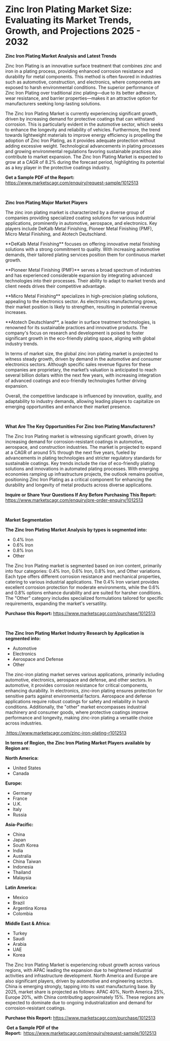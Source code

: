 <p><h1>Zinc Iron Plating Market Size: Evaluating its Market Trends, Growth, and Projections 2025 - 2032</h1></p><p><strong>Zinc Iron Plating Market Analysis and Latest Trends</strong></p>
<p><p>Zinc Iron Plating is an innovative surface treatment that combines zinc and iron in a plating process, providing enhanced corrosion resistance and durability for metal components. This method is often favored in industries such as automotive, construction, and electronics, where components are exposed to harsh environmental conditions. The superior performance of Zinc Iron Plating over traditional zinc plating—due to its better adhesion, wear resistance, and barrier properties—makes it an attractive option for manufacturers seeking long-lasting solutions.</p><p>The Zinc Iron Plating Market is currently experiencing significant growth, driven by increasing demand for protective coatings that can withstand corrosion. This is particularly evident in the automotive sector, which seeks to enhance the longevity and reliability of vehicles. Furthermore, the trend towards lightweight materials to improve energy efficiency is propelling the adoption of Zinc Iron Plating, as it provides adequate protection without adding excessive weight. Technological advancements in plating processes and growing environmental regulations favoring sustainable practices also contribute to market expansion. The Zinc Iron Plating Market is expected to grow at a CAGR of 8.2% during the forecast period, highlighting its potential as a key player in the protective coatings industry.</p></p>
<p><strong>Get a Sample PDF of the Report:&nbsp;</strong> <a href="https://www.marketscagr.com/enquiry/request-sample/1012513?utm_campaign=3037&utm_medium=2&utm_source=Github&utm_content=ia&utm_term=18042025&utm_id=zinc-iron-plating">https://www.marketscagr.com/enquiry/request-sample/1012513</a></p>
<p>&nbsp;</p>
<p><strong>Zinc Iron Plating Major Market Players</strong></p>
<p><p>The zinc iron plating market is characterized by a diverse group of companies providing specialized coating solutions for various industrial applications, prominently in automotive, aerospace, and electronics. Key players include DeKalb Metal Finishing, Pioneer Metal Finishing (PMF), Micro Metal Finishing, and Atotech Deutschland.</p><p>**DeKalb Metal Finishing** focuses on offering innovative metal finishing solutions with a strong commitment to quality. With increasing automotive demands, their tailored plating services position them for continuous market growth. </p><p>**Pioneer Metal Finishing (PMF)** serves a broad spectrum of industries and has experienced considerable expansion by integrating advanced technologies into their processes. Their ability to adapt to market trends and client needs drives their competitive advantage.</p><p>**Micro Metal Finishing** specializes in high-precision plating solutions, appealing to the electronics sector. As electronics manufacturing grows, their market position is likely to strengthen, resulting in potential revenue increases.</p><p>**Atotech Deutschland**, a leader in surface treatment technologies, is renowned for its sustainable practices and innovative products. The company's focus on research and development is poised to foster significant growth in the eco-friendly plating space, aligning with global industry trends.</p><p>In terms of market size, the global zinc iron plating market is projected to witness steady growth, driven by demand in the automotive and consumer electronics sectors. Although specific sales revenue figures for these companies are proprietary, the market’s valuation is anticipated to reach several billion dollars within the next few years, with increasing integration of advanced coatings and eco-friendly technologies further driving expansion.</p><p>Overall, the competitive landscape is influenced by innovation, quality, and adaptability to industry demands, allowing leading players to capitalize on emerging opportunities and enhance their market presence.</p></p>
<p>&nbsp;</p>
<p><strong>What Are The Key Opportunities For Zinc Iron Plating Manufacturers?</strong></p>
<p><p>The Zinc Iron Plating market is witnessing significant growth, driven by increasing demand for corrosion-resistant coatings in automotive, aerospace, and construction industries. The market is projected to expand at a CAGR of around 5% through the next five years, fueled by advancements in plating technologies and stricter regulatory standards for sustainable coatings. Key trends include the rise of eco-friendly plating solutions and innovations in automated plating processes. With emerging economies ramping up infrastructure projects, the outlook remains positive, positioning Zinc Iron Plating as a critical component for enhancing the durability and longevity of metal products across diverse applications.</p></p>
<p><strong>Inquire or Share Your Questions If Any Before Purchasing This Report:</strong> <a href="https://www.marketscagr.com/enquiry/pre-order-enquiry/1012513?utm_campaign=3037&utm_medium=2&utm_source=Github&utm_content=ia&utm_term=18042025&utm_id=zinc-iron-plating">https://www.marketscagr.com/enquiry/pre-order-enquiry/1012513</a></p>
<p>&nbsp;</p>
<p><strong>Market Segmentation</strong></p>
<p><strong>The Zinc Iron Plating Market Analysis by types is segmented into:</strong></p>
<p><ul><li>0.4% Iron</li><li>0.6% Iron</li><li>0.8% Iron</li><li>Other</li></ul></p>
<p><p>The Zinc Iron Plating market is segmented based on iron content, primarily into four categories: 0.4% Iron, 0.6% Iron, 0.8% Iron, and Other variations. Each type offers different corrosion resistance and mechanical properties, catering to various industrial applications. The 0.4% Iron variant provides excellent corrosion protection for moderate environments, while the 0.6% and 0.8% options enhance durability and are suited for harsher conditions. The "Other" category includes specialized formulations tailored for specific requirements, expanding the market's versatility.</p></p>
<p><strong>Purchase this Report:&nbsp;</strong><a href="https://www.marketscagr.com/purchase/1012513?utm_campaign=3037&utm_medium=2&utm_source=Github&utm_content=ia&utm_term=18042025&utm_id=zinc-iron-plating">https://www.marketscagr.com/purchase/1012513</a></p>
<p>&nbsp;</p>
<p><strong>The Zinc Iron Plating Market Industry Research by Application is segmented into:</strong></p>
<p><ul><li>Automotive</li><li>Electronics</li><li>Aerospace and Defense</li><li>Other</li></ul></p>
<p><p>The zinc-iron plating market serves various applications, primarily including automotive, electronics, aerospace and defense, and other sectors. In automotive, it provides corrosion resistance for critical components, enhancing durability. In electronics, zinc-iron plating ensures protection for sensitive parts against environmental factors. Aerospace and defense applications require robust coatings for safety and reliability in harsh conditions. Additionally, the "other" market encompasses industrial machinery and consumer goods, where protective coatings improve performance and longevity, making zinc-iron plating a versatile choice across industries.</p></p>
<p><a href="https://www.marketscagr.com/zinc-iron-plating-r1012513?utm_campaign=3037&utm_medium=2&utm_source=Github&utm_content=ia&utm_term=18042025&utm_id=zinc-iron-plating">&nbsp;https://www.marketscagr.com/zinc-iron-plating-r1012513</a></p>
<p><strong>In terms of Region, the Zinc Iron Plating Market Players available by Region are:</strong></p>
<p>
    <p> <strong> North America: </strong>
        <ul>
            <li>United States</li>
            <li>Canada</li>
        </ul>
        </p> 
    <p> <strong> Europe: </strong>
        <ul>
            <li>Germany</li>
            <li>France</li>
            <li>U.K.</li>
            <li>Italy</li>
            <li>Russia</li>
        </ul>
        </p> 
    <p> <strong> Asia-Pacific: </strong>
        <ul>
            <li>China</li>
            <li>Japan</li>
            <li>South Korea</li>
            <li>India</li>
            <li>Australia</li>
            <li>China Taiwan</li>
            <li>Indonesia</li>
            <li>Thailand</li>
            <li>Malaysia</li>
        </ul>
        </p> 
    <p> <strong> Latin America: </strong>
        <ul>
            <li>Mexico</li>
            <li>Brazil</li>
            <li>Argentina Korea</li>
            <li>Colombia</li>
        </ul>
        </p> 
    <p> <strong> Middle East & Africa: </strong>
        <ul>
            <li>Turkey</li>
            <li>Saudi</li>
            <li>Arabia</li>
            <li>UAE</li>
            <li>Korea</li>
        </ul>
    </p>
    </p>
<p><p>The Zinc Iron Plating Market is experiencing robust growth across various regions, with APAC leading the expansion due to heightened industrial activities and infrastructure development. North America and Europe are also significant players, driven by automotive and engineering sectors. China is emerging strongly, tapping into its vast manufacturing base. By 2025, market share is projected as follows: APAC 40%, North America 25%, Europe 20%, with China contributing approximately 15%. These regions are expected to dominate due to ongoing industrialization and demand for corrosion-resistant coatings.</p></p>
<p><strong>Purchase this Report: </strong><a href="https://www.marketscagr.com/purchase/1012513?utm_campaign=3037&utm_medium=2&utm_source=Github&utm_content=ia&utm_term=18042025&utm_id=zinc-iron-plating">https://www.marketscagr.com/purchase/1012513</a></p>
<p>&nbsp;<strong>Get a Sample PDF of the Report:&nbsp;&nbsp;</strong><a href="https://www.marketscagr.com/enquiry/request-sample/1012513?utm_campaign=3037&utm_medium=2&utm_source=Github&utm_content=ia&utm_term=18042025&utm_id=zinc-iron-plating">https://www.marketscagr.com/enquiry/request-sample/1012513</a></p>
<p><strong></strong></p>
<p><p></p><p></p><p></p></p>